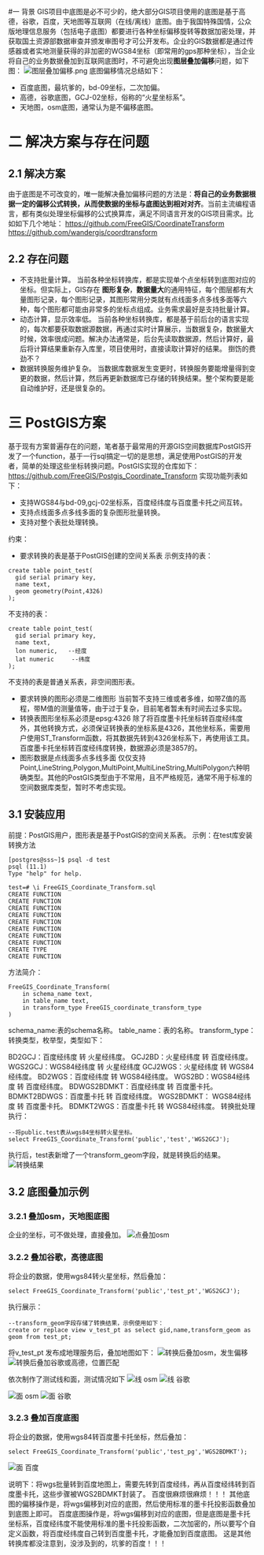 #一 背景
GIS项目中底图是必不可少的，绝大部分GIS项目使用的底图是基于高德，谷歌，百度，天地图等互联网（在线/离线）底图。由于我国特殊国情，公众版地理信息服务（包括电子底图）都要进行各种坐标偏移旋转等数据加密处理，并获取国土资源部数据审查并颁发审图号才可公开发布。企业的GIS数据都是通过传感器或者实地测量获得的非加密的WGS84坐标（即常用的gps那种坐标），当企业将自己的业务数据叠加到互联网底图时，不可避免出现**图层叠加偏移**问题，如下图：
![图层叠加偏移.png](https://upload-images.jianshu.io/upload_images/68979-035a4c4ba3ad9571.png?imageMogr2/auto-orient/strip%7CimageView2/2/w/1240)
底图偏移情况总结如下：
* 百度底图，最坑爹的，bd-09坐标，二次加偏。
* 高德，谷歌底图，GCJ-02坐标，俗称的“火星坐标系”。
* 天地图，osm底图，通常认为是不偏移底图。
# 二 解决方案与存在问题
## 2.1 解决方案
由于底图是不可改变的，唯一能解决叠加偏移问题的方法是：**将自己的业务数据根据一定的偏移公式转换，从而使数据的坐标与底图达到相对对齐**。当前主流编程语言，都有类似处理坐标偏移的公式换算库，满足不同语言开发的GIS项目需求。比如如下几个地址：
https://github.com/FreeGIS/CoordinateTransform
https://github.com/wandergis/coordtransform
## 2.2 存在问题
* 不支持批量计算。
当前各种坐标转换库，都是实现单个点坐标转到底图对应的坐标。但实际上，GIS存在 **图形复杂**，**数据量大**的通用特征，每个图层都有大量图形记录，每个图形记录，其图形常用分类就有点线面多点多线多面等六种，每个图形都可能由非常多的坐标点组成。业务需求最好是支持批量计算。
* 动态计算，显示效率低。
当前各种坐标转换库，都是基于前后台的语言实现的，每次都要获取数据源数据，再通过实时计算展示，当数据复杂，数据量大时候，效率很成问题。解决办法通常是，后台先读取数据源，然后计算好，最后将计算结果重新存入库里，项目使用时，直接读取计算好的结果。  捯饬的费劲不？
* 数据转换服务维护复杂。
当数据库数据发生变更时，转换服务要能增量得到变更的数据，然后计算，然后再更新数据库已存储的转换结果。整个架构要是能自动维护好，还是很复杂的。
# 三 PostGIS方案
基于现有方案普遍存在的问题，笔者基于最常用的开源GIS空间数据库PostGIS开发了一个function，基于一行sql搞定一切的是思想，满足使用PostGIS的开发者，简单的处理这些坐标转换问题。PostGIS实现的仓库如下：
https://github.com/FreeGIS/Postgis_Coordinate_Transform
实现功能列表如下：
* 支持WGS84与bd-09,gcj-02坐标系，百度经纬度与百度墨卡托之间互转。
* 支持点线面多点多线多面的复杂图形批量转换。
* 支持对整个表批处理转换。

约束：
* 要求转换的表是基于PostGIS创建的空间关系表
示例支持的表：
```
create table point_test(
  gid serial primary key,
  name text,
  geom geometry(Point,4326)
);
```
不支持的表：
```
create table point_test(
  gid serial primary key,
  name text,
  lon numeric,   --经度
  lat numeric     --纬度
);
```
不支持的表是普通关系表，非空间图形表。
* 要求转换的图形必须是二维图形
当前暂不支持三维或者多维，如带Z值的高程，带M值的测量值等，由于过于复杂，目前笔者暂未有时间去过多实现。
* 转换表图形坐标系必须是epsg:4326
除了将百度墨卡托坐标转百度经纬度外，其他转换方式，必须保证转换表的坐标系是4326，其他坐标系，需要用户使用ST_Transform函数，将其数据先转到4326坐标系下，再使用该工具。百度墨卡托坐标转百度经纬度转换，数据源必须是3857的。
* 图形数据是点线面多点多线多面
仅仅支持Point,LineString,Polygon,MultiPoint,MultiLineString,MultiPolygon六种明确类型。其他的PostGIS类型由于不常用，且不严格规范，通常不用于标准的空间数据库类型，暂时不考虑实现。

## 3.1 安装应用
前提：PostGIS用户，图形表是基于PostGIS的空间关系表。
示例：在test库安装转换方法
```
[postgres@sss~]$ psql -d test
psql (11.1)
Type "help" for help.

test=# \i FreeGIS_Coordinate_Transform.sql
CREATE FUNCTION
CREATE FUNCTION
CREATE FUNCTION
CREATE FUNCTION
CREATE FUNCTION
CREATE FUNCTION
CREATE FUNCTION
CREATE FUNCTION
CREATE TYPE
CREATE FUNCTION
```
方法简介：
```
FreeGIS_Coordinate_Transform(
	in schema_name text,
	in table_name text,
	in transform_type FreeGIS_coordinate_transform_type
)
```
schema_name:表的schema名称。
table_name：表的名称。
transform_type：转换类型，枚举型，类型如下：

 BD2GCJ：百度经纬度 转 火星经纬度。
GCJ2BD：火星经纬度 转 百度经纬度。
WGS2GCJ：WGS84经纬度 转 火星经纬度
GCJ2WGS：火星经纬度 转 WGS84经纬度。
BD2WGS：百度经纬度 转 WGS84经纬度。
WGS2BD：WGS84经纬度 转 百度经纬度。
BDWGS2BDMKT：百度经纬度 转 百度墨卡托。
BDMKT2BDWGS：百度墨卡托 转 百度经纬度。
WGS2BDMKT： WGS84经纬度 转 百度墨卡托。
BDMKT2WGS：百度墨卡托 转 WGS84经纬度。
转换批处理执行：
```
--将public.test表从wgs84坐标转火星坐标。
select FreeGIS_Coordinate_Transform('public','test','WGS2GCJ');
```
执行后，test表新增了一个transform_geom字段，就是转换后的结果。
![转换结果](https://upload-images.jianshu.io/upload_images/68979-1a93d84bca1ee81a.png?imageMogr2/auto-orient/strip%7CimageView2/2/w/1240)



## 3.2 底图叠加示例
### 3.2.1 叠加osm，天地图底图
  企业的坐标，可不做处理，直接叠加。
![点叠加osm](https://upload-images.jianshu.io/upload_images/68979-d93c59f6351cbb26.png?imageMogr2/auto-orient/strip%7CimageView2/2/w/1240)

### 3.2.2 叠加谷歌，高德底图
将企业的数据，使用wgs84转火星坐标，然后叠加：
```
select FreeGIS_Coordinate_Transform('public','test_pt','WGS2GCJ');
```
执行展示：
```
--transform_geom字段存储了转换结果，示例使用如下：
create or replace view v_test_pt as select gid,name,transform_geom as geom from test_pt;
```
将v_test_pt 发布成地理服务后，叠加地图如下：
![转换后叠加osm，发生偏移](https://upload-images.jianshu.io/upload_images/68979-328fef4986f30587.png?imageMogr2/auto-orient/strip%7CimageView2/2/w/1240)
![转换后叠加谷歌或高德，位置匹配](https://upload-images.jianshu.io/upload_images/68979-dfc63376fcaa3810.png?imageMogr2/auto-orient/strip%7CimageView2/2/w/1240)

依次制作了测试线和面，测试情况如下
![线 osm](https://upload-images.jianshu.io/upload_images/68979-d3f0ad4f504f01f0.png?imageMogr2/auto-orient/strip%7CimageView2/2/w/1240)
![线 谷歌](https://upload-images.jianshu.io/upload_images/68979-4dba0ec249e10264.png?imageMogr2/auto-orient/strip%7CimageView2/2/w/1240)

![面 osm](https://upload-images.jianshu.io/upload_images/68979-6767b5ad65a74e8a.png?imageMogr2/auto-orient/strip%7CimageView2/2/w/1240)
![面 谷歌](https://upload-images.jianshu.io/upload_images/68979-a0d1fd7ad70ae5f7.png?imageMogr2/auto-orient/strip%7CimageView2/2/w/1240)

### 3.2.3 叠加百度底图
将企业的数据，使用wgs84转百度墨卡托坐标，然后叠加：
```
select FreeGIS_Coordinate_Transform('public','test_pg','WGS2BDMKT');
```
![面 百度](https://upload-images.jianshu.io/upload_images/68979-701a5226f481bc63.png?imageMogr2/auto-orient/strip%7CimageView2/2/w/1240)

说明下：将wgs批量转到百度地图上，需要先转到百度经纬，再从百度经纬转到百度墨卡托，这些步骤被WGS2BDMKT封装了。
百度很麻烦很麻烦！！！
其他底图的偏移操作是，将wgs偏移到对应的底图，然后使用标准的墨卡托投影函数叠加到底图上即可。
百度底图操作是，将wgs偏移到对应的底图，但是底图是墨卡托坐标系，百度经纬度不能使用标准的墨卡托投影函数，二次加密的，所以要写个自定义函数，将百度经纬度自己转到百度墨卡托，才能叠加到百度底图。
这是其他转换库都没注意到，没涉及到的，坑爹的百度！！！

